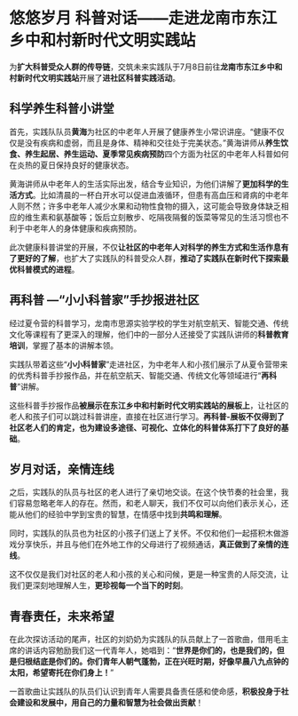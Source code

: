 # 悠悠岁月 科普对话——走进龙南市东江乡中和村新时代文明实践站

为**扩大科普受众人群的传导链**，交筑未来实践队于7月8日前往**龙南市东江乡中和村新时代文明实践站**开展了**进社区科普实践活动**。

## 科学养生科普小讲堂

首先，实践队队员**黄海**为社区的中老年人开展了健康养生小常识讲座。“健康不仅仅是没有疾病和虚弱，而且是身体、精神和交往处于完美状态。”黄海讲师从**养生饮食、养生起居、养生运动、夏季常见疾病预防**四个方面为社区的中老年人科普如何在炎热的夏日保持良好的健康状态。

黄海讲师从中老年人的生活实际出发，结合专业知识，为他们讲解了**更加科学的生活方式**。比如清晨的一杯白开水可以促进血液循环，但患有高血压和肾病的中老年人则不然；许多中老年人减少水果和动物性食物的摄入，这可能会导致身体缺乏相应的维生素和氨基酸等；饭后立刻散步、吃隔夜隔餐的饭菜等常见的生活习惯也不利于中老年人的身体健康和疾病预防。

此次健康科普讲堂的开展，不仅**让社区的中老年人对科学的养生方式和生活作息有了更好的了解**，也扩大了实践队的科普受众人群，**推动了实践队在新时代下探索最优科普模式的进程**。

## 再科普 —“小小科普家”手抄报进社区

经过夏令营的科普学习，龙南市思源实验学校的学生对航空航天、智能交通、传统文化等课程有了更深入的理解，他们中的一部分人还接受了实践队讲师的**科普教育培训**，掌握了基本的讲解本领。

实践队带着这些“**小小科普家**”走进社区，为中老年人和小孩们展示了从夏令营带来的优秀科普手抄报作品，并在航空航天、智能交通、传统文化等领域进行“**再科普**”讲解。

这些科普手抄报作品**被展示在东江乡中和村新时代文明实践站的展板上**，让社区的老人和孩子们可以跳过科普讲座，直接在社区进行学习。**再科普-展板不仅得到了社区老人们的肯定，也为建设多途径、可视化、立体化的科普体系打下了良好的基础**。

## 岁月对话，亲情连线

之后，实践队的队员与社区的老人进行了亲切地交谈。在这个快节奏的社会里，我们容易忽略老年人的存在。然而，和老人聊天，我们不仅可以向他们表示关心，还能从他们的经验中学到宝贵的智慧，在情感中找到**共鸣和理解**。

同时，实践队的队员也为社区的小孩子们送上了关怀。不仅和他们一起搭积木做游戏分享快乐，并且与他们在外地工作的父母进行了视频通话，**真正做到了亲情的连线**。

这不仅仅是我们对社区的老人和小孩的关心和问候，更是一种宝贵的人际交流，让我们更深刻地理解人生，**更珍视每一个当下的时刻**。

## 青春责任，未来希望

在此次探访活动的尾声，社区的刘奶奶为实践队的队员献上了一首歌曲，借用毛主席的讲话内容勉励我们这一代青年人，她唱到：“**世界是你们的，也是我们的，但是归根结底是你们的。你们青年人朝气蓬勃，正在兴旺时期，好像早晨八九点钟的太阳，希望寄托在你们身上！**”

一首歌曲让实践队的队员们认识到青年人需要具备责任感和使命感，**积极投身于社会建设和发展中，用自己的力量和智慧为社会做出贡献**！
